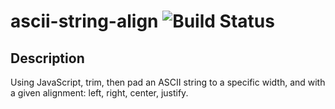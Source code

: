 # ascii-string-align  ![Build Status](https://travis-ci.org/tcowley/ascii-string-align.svg?branch=master)

## Description

Using JavaScript, trim, then pad an ASCII string to a specific width, and with a given alignment: left, right, center, justify.
